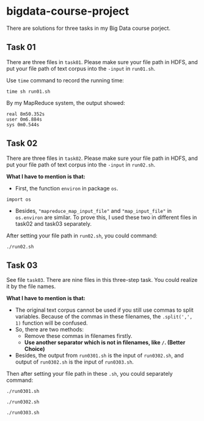 # bigdata-course-project
There are solutions for three tasks in my Big Data course porject.

## Task 01
There are three files in `task01`. 
Please make sure your file path in HDFS, and put your file path of text corpus into the `-input` in `run01.sh`. 

Use `time` command to record the running time:
```
time sh run01.sh
```
By my MapReduce system, the output showed: 
```
real 8m50.352s
user 0m6.884s
sys 0m0.544s
```

## Task 02
There are three files in `task02`. Please make sure your file path in HDFS, and put your file path of text corpus into the `-input` in `run02.sh`.

**What I have to mention is that:**
* First, the function `environ` in package `os`.  
```
import os
```

* Besides, `"mapreduce_map_input_file"` and `"map_input_file"` in `os.environ` are similar. To prove this, I used these two in different files in task02 and task03 separately. 

After setting your file path in `run02.sh`, you could command: 
```
./run02.sh
```

## Task 03
See file `task03`. There are nine files in this three-step task. You could realize it by the file names. 

**What I have to mention is that:**
* The original text corpus cannot be used if you still use commas to split variables. Because of the commas in these filenames, the `.split(',', 1)` function will be confused. 
* So, there are two methods: 
    * Remove these commas in filenames firstly. 
    * **Use another separator which is not in filenames, like `/`. (Better Choice)** 
* Besides, the output from `run0301.sh` is the input of `run0302.sh`, and output of `run0302.sh` is the input of `run0303.sh`. 

Then after setting your file path in these `.sh`, you could separately command: 
```
./run0301.sh
```
```
./run0302.sh
```
```
./run0303.sh
```

